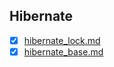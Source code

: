Hibernate
---

- [x] [hibernate_lock.md](hibernate_lock.md)
- [x] [hibernate_base.md](hibernate_base.md)
